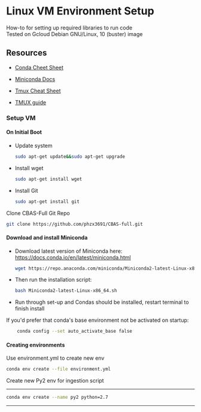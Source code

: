 # Linux VM Environment Setup

How-to for setting up required libraries to run code  
Tested on Gcloud  Debian GNU/Linux, 10 (buster) image

## Resources

* [Conda Cheet Sheet](https://docs.conda.io/projects/conda/en/latest/_downloads/843d9e0198f2a193a3484886fa28163c/conda-cheatsheet.pdf)

* [Miniconda Docs](https://docs.conda.io/en/latest/miniconda.html)

* [Tmux Cheat Sheet](https://tmuxcheatsheet.com/)

* [TMUX guide](https://tmuxguide.readthedocs.io/en/latest/index.html)

### Setup VM

#### On Initial Boot

* Update system

    ```bash
    sudo apt-get update&&sudo apt-get upgrade

* Install wget

    ```bash
    sudo apt-get install wget
    ```

* Install Git

    ```bash
    sudo apt-get install git
    ```

Clone CBAS-Full Git Repo

```bash
git clone https://github.com/phzx3691/CBAS-full.git
```

#### Download and install Miniconda

* Download latest version of Miniconda here:  
https://docs.conda.io/en/latest/miniconda.html

    ```bash
    wget https://repo.anaconda.com/miniconda/Miniconda2-latest-Linux-x86_64.sh
    ```

* Then run the installation script:

    ```bash
    bash Miniconda2-latest-Linux-x86_64.sh
    ```

* Run through set-up and Condas should be installed, restart terminal to finish install

If you'd prefer that conda's base environment not be activated on startup:  

```bash
    conda config --set auto_activate_base false
```



#### Creating environments

Use environment.yml to create new env

```bash
conda env create --file environment.yml
```

Create new Py2 env for ingestion script

---

```bash
conda env create --name py2 python=2.7
```

---
